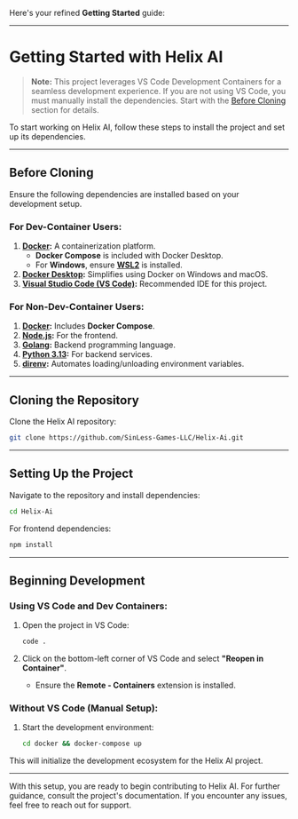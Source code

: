 Here's your refined **Getting Started** guide:

---

# Getting Started with Helix AI

> **Note:** This project leverages VS Code Development Containers for a seamless development experience. If you are not using VS Code, you must manually install the dependencies. Start with the [Before Cloning](#before-cloning) section for details.

To start working on Helix AI, follow these steps to install the project and set up its dependencies.

---

## Before Cloning

Ensure the following dependencies are installed based on your development setup.

### For Dev-Container Users:
1. **[Docker](https://docs.docker.com/engine/install/):** A containerization platform.
   - **Docker Compose** is included with Docker Desktop.
   - For **Windows**, ensure **[WSL2](https://learn.microsoft.com/en-us/windows/wsl/install)** is installed.
2. **[Docker Desktop](https://www.docker.com/products/docker-desktop):** Simplifies using Docker on Windows and macOS.
3. **[Visual Studio Code (VS Code)](https://code.visualstudio.com/download):** Recommended IDE for this project.

### For Non-Dev-Container Users:
1. **[Docker](https://docs.docker.com/engine/install/):** Includes **Docker Compose**.
2. **[Node.js](https://nodejs.org/en/download/):** For the frontend.
3. **[Golang](https://golang.org/doc/install):** Backend programming language.
4. **[Python 3.13](https://www.python.org/downloads/):** For backend services.
5. **[direnv](https://direnv.net/):** Automates loading/unloading environment variables.

---

## Cloning the Repository

Clone the Helix AI repository:

```bash
git clone https://github.com/SinLess-Games-LLC/Helix-Ai.git
```

---

## Setting Up the Project

Navigate to the repository and install dependencies:

```bash
cd Helix-Ai
```

For frontend dependencies:

```bash
npm install
```

---

## Beginning Development

### Using VS Code and Dev Containers:
1. Open the project in VS Code:

   ```bash
   code .
   ```

2. Click on the bottom-left corner of VS Code and select **"Reopen in Container"**.
   - Ensure the **Remote - Containers** extension is installed.

### Without VS Code (Manual Setup):
1. Start the development environment:

   ```bash
   cd docker && docker-compose up
   ```

This will initialize the development ecosystem for the Helix AI project.

---

With this setup, you are ready to begin contributing to Helix AI. For further guidance, consult the project's documentation. If you encounter any issues, feel free to reach out for support.
